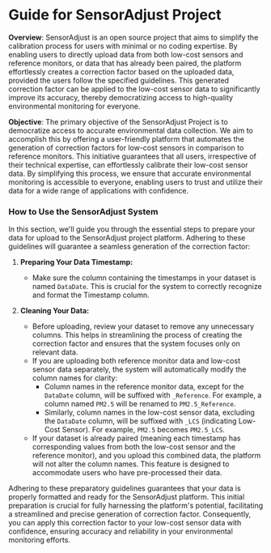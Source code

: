 # Guide for SensorAdjust Project

**Overview**: SensorAdjust is an open source project that aims to simplify 
the calibration process for users with minimal or no coding expertise. 
By enabling users to directly upload data from both low-cost sensors and reference monitors, or data that has already 
been paired, the platform effortlessly creates a correction factor based on the uploaded data, provided the users follow the specified guidelines. 
This generated correction factor can be applied to the low-cost sensor data to significantly improve its accuracy, thereby democratizing access to high-quality environmental monitoring for everyone.

**Objective**: The primary objective of the SensorAdjust Project is to 
democratize access to accurate environmental data collection. We aim to accomplish this by 
offering a user-friendly platform that 
automates the generation of correction factors for low-cost sensors in 
comparison to reference monitors. This initiative guarantees that all users, 
irrespective of their technical expertise, can effortlessly calibrate their low-cost 
sensor data. By simplifying this process, we ensure that accurate environmental 
monitoring is accessible to everyone, enabling users to trust and utilize their 
data for a wide range of applications with confidence.

### How to Use the SensorAdjust System

In this section, we'll guide you through the essential steps to prepare your data for upload to the SensorAdjust project platform. 
Adhering to these guidelines will guarantee a seamless generation of the correction factor:

1. **Preparing Your Data Timestamp:**
   - Make sure the column containing the timestamps in your dataset is named `DataDate`. This is crucial for the system to correctly recognize and format the Timestamp column.

2. **Cleaning Your Data:**
   - Before uploading, review your dataset to remove any unnecessary columns. This helps in streamlining the process of creating the correction factor and ensures that the system focuses only on relevant data.
   - If you are uploading both reference monitor data and low-cost sensor data separately, the system will automatically modify the column names for clarity:
     - Column names in the reference monitor data, except for the `DataDate` column, will be suffixed with `_Reference`. For example, a column named `PM2.5` will be renamed to `PM2.5_Reference`.
     - Similarly, column names in the low-cost sensor data, excluding the `DataDate` column, will be suffixed with `_LCS` (indicating Low-Cost Sensor). For example, `PM2.5` becomes `PM2.5_LCS`.
   - If your dataset is already paired (meaning each timestamp has corresponding values from both the low-cost sensor and the reference monitor), and you upload this combined data, the platform will not alter the column names. This feature is designed to accommodate users who have pre-processed their data.

Adhering to these preparatory guidelines guarantees that your data is properly formatted and ready for the SensorAdjust platform. This initial preparation is crucial for fully harnessing the platform's potential, facilitating a streamlined and precise generation of correction factor. Consequently, you can apply this correction factor to your low-cost sensor data with confidence, ensuring accuracy and reliability in your environmental monitoring efforts.
